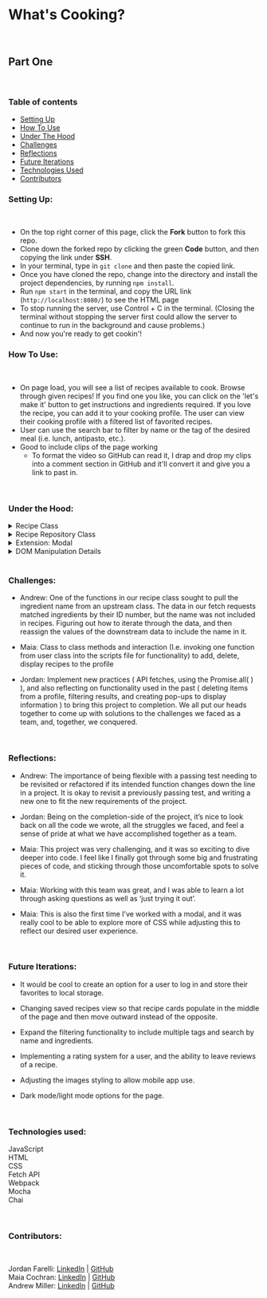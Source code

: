 # What's Cooking?
​
## Part One
​
### Table of contents
* [Setting Up](#setup)
* [How To Use](#how)
* [Under The Hood](#under) 
* [Challenges](#challenges)
* [Reflections](#reflections)
* [Future Iterations](#future)
* [Technologies Used](#tech)
* [Contributors](#contributors)
​
### Setting Up: 
​
* On the top right corner of this page, click the **Fork** button to fork this repo.
* Clone down the forked repo by clicking the green **Code** button, and then copying the link under **SSH**.
* In your terminal, type in `git clone` and then paste the copied link.
* Once you have cloned the repo, change into the directory and install the project dependencies, by running `npm install`.
* Run `npm start` in the terminal, and copy the URL link (`http://localhost:8080/`) to see the HTML page 
* To stop running the server, use Control + C in the terminal. (Closing the terminal without stopping the server first could allow the server to continue to run in the background and cause problems.)
* And now you're ready to get cookin'!
​
### How To Use: <a name="how"></a>
​
* On page load, you will see a list of recipes available to cook.  Browse through given recipes!  If you find one you like, you can click on the 'let's make it' button to get instructions and ingredients required.  If you love the recipe, you can add it to your cooking profile.  The user can view their cooking profile with a filtered list of favorited recipes.
* User can use the search bar to filter by name or the tag of the desired meal (i.e. lunch, antipasto, etc.).
​
* Good to include clips of the page working 
​
    * To format the video so GitHub can read it, I drap and drop my clips into a comment section in GitHub and it'll convert it and give you a link to past in.
​
<br>

### Under the Hood: <a name="under"></a> <br>

<details>
<summary>Recipe Class</summary>

* Takes in an ID number, an image recipe, the ingredients list, a list of instructions, name, associated tags, and references against a master list of ingredients.

* `getIngredientsWithNames()` is a function that looks against a master list of ingredients, compares the recipe items to that master list, and then updates the recipe object to include names that were excluded in our data pull from the fetch request.

* `getCostOfIngredients()` is a function that takes each individual ingredient, and sums the total cost for reference by the user.

</details>

<details>
<summary>Recipe Repository Class</summary>

* This class takes in all of the recipes from the fetch request.

* `filterRecipeByTag()` and `filterRecipesName()` takes in a user's input, iterates through the repository, and filters a list of matching conditions.

</details>

<details>
<summary>Extension: Modal</summary>

* The modal was a cool extension that brought an interactive box over the main web page.  This posed challenges from install to project completion.

* The modal has the recipe's cost, ingredients, and instructions in it.  Iterator methods were used to run through the recipe's nested data to provide a readable view to the user.

</details>

<details>
<summary>DOM Manipulation Details</summary>

* `searchDisplayedRecipe()` is a function that looks for matching cases > 0 to eventually return recipes with matching identifiers.

* `displayAllRecipesOnPage()` does exactly what is named!  It iterates through every recipe in the recipe repository, and then adds a recipe "card" to the page.

* `saveRecipeToRecipesToCook` looks at the event target id of the button clicked.  In `displayAllRecipesOnPage()`, we assigned the html ID of each recipe card to be the recipe ID.  When iterating through all recipes on page, if the target ID matched, it would push the recipe to the User's `recipesToCook` array. This array is then iterated through downstream when the user interacts with their cooking profile.

</details><br>

### Challenges: <a name="challenges"></a> <br>

* Andrew: One of the functions in our recipe class sought to pull the ingredient name from an upstream class.  The data in our fetch requests matched ingredients by their ID number, but the name was not included in recipes.  Figuring out how to iterate through the data, and then reassign the values of the downstream data to include the name in it.

* Maia: Class to class methods and interaction (I.e. invoking one function from user class into the scripts file for functionality) to add, delete, display recipes to the profile

* Jordan: Implement new practices ( API fetches, using the Promise.all( ) ), and also reflecting on functionality used in the past ( deleting items from a profile, filtering results, and creating pop-ups to display information ) to bring this project to completion. We all put our heads together to come up with solutions to the challenges we faced as a team, and, together, we conquered.

<br>

### Reflections: <a name="reflections"></a> <br>

* Andrew: The importance of being flexible with a passing test needing to be revisited or refactored if its intended function changes down the line in a project.  It is okay to revisit a previously passing test, and writing a new one to fit the new requirements of the project.

* Jordan: Being on the completion-side of the project, it’s nice to look back on all the code we wrote, all the struggles we faced, and feel a sense of pride at what we have accomplished together as a team.

* Maia: This project was very challenging, and it was so exciting to dive deeper into code. I feel like I finally got through some big and frustrating pieces of code, and sticking through those uncomfortable spots to solve it.

* Maia: Working with this team was great, and I was able to learn a lot through asking questions as well as ‘just trying it out’.

* Maia: This is also the first time I’ve worked with a modal, and it was really cool to be able to explore more of CSS while adjusting this to reflect our desired user experience.

<br>

### Future Iterations: <a name="future"></a> <br>

* It would be cool to create an option for a user to log in and store their favorites to local storage.

* Changing saved recipes view so that recipe cards populate in the middle of the page and then move outward instead of the opposite.

* Expand the filtering functionality to include multiple tags and search by name and ingredients.

* Implementing a rating system for a user, and the ability to leave reviews of a recipe.

* Adjusting the images styling to allow mobile app use.

* Dark mode/light mode options for the page.

<br>

### Technologies used:<br><a name="tech"></a>
JavaScript<br>
HTML<br>
CSS<br>
Fetch API<br>
Webpack<br>
Mocha<br>
Chai<br>

<br>

### Contributors: <a name="contributors"></a> <br>

<br> 

Jordan Farelli: [LinkedIn](https://www.linkedin.com/in/jordan-farelli/) | [GitHub](https://github.com/jfarelli/)<br>
Maia Cochran: [LinkedIn](https://www.linkedin.com/in/maiaecochran/) | [GitHub](https://github.com/Maia-Cochran)<br>
Andrew Miller: [LinkedIn](https://www.linkedin.com/in/andrew-miller-0393b448/) | [GitHub](https://github.com/andrewmiller45)
